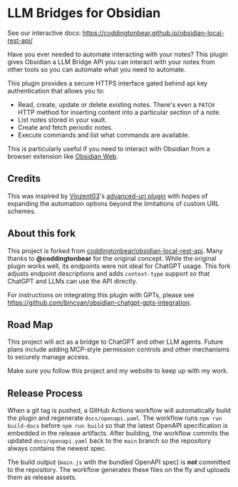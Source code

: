 # LLM Bridges for Obsidian

See our interactive docs: https://coddingtonbear.github.io/obsidian-local-rest-api/

Have you ever needed to automate interacting with your notes?  This plugin gives Obsidian a LLM Bridge API you can interact with your notes from other tools so you can automate what you need to automate.

This plugin provides a secure HTTPS interface gated behind api key authentication that allows you to:

- Read, create, update or delete existing notes.  There's even a `PATCH` HTTP method for inserting content into a particular section of a note.
- List notes stored in your vault.
- Create and fetch periodic notes.
- Execute commands and list what commands are available.

This is particularly useful if you need to interact with Obsidian from a browser extension like [Obsidian Web](https://chrome.google.com/webstore/detail/obsidian-web/edoacekkjanmingkbkgjndndibhkegad).

## Credits

This was inspired by [Vinzent03](https://github.com/Vinzent03)'s [advanced-uri plugin](https://github.com/Vinzent03/obsidian-advanced-uri) with hopes of expanding the automation options beyond the limitations of custom URL schemes.

## About this fork

This project is forked from [coddingtonbear/obsidian-local-rest-api](https://github.com/coddingtonbear/obsidian-local-rest-api). Many thanks to **@coddingtonbear** for the original concept. While the original plugin works well, its endpoints were not ideal for ChatGPT usage. This fork adjusts endpoint descriptions and adds `context-type` support so that ChatGPT and LLMs can use the API directly.

For instructions on integrating this plugin with GPTs, please see <https://github.com/bincyan/obsidian-chatgpt-gpts-integration>.

## Road Map

This project will act as a bridge to ChatGPT and other LLM agents. Future plans include adding MCP-style permission controls and other mechanisms to securely manage access.

Make sure you follow this project and my website to keep up with my work.

## Release Process

When a git tag is pushed, a GitHub Actions workflow will automatically build the
plugin and regenerate `docs/openapi.yaml`. The workflow runs `npm run build-docs`
before `npm run build` so that the latest OpenAPI specification is embedded in
the release artifacts. After building, the workflow commits the updated
`docs/openapi.yaml` back to the `main` branch so the repository always contains
the newest spec.

The build output (`main.js` with the bundled OpenAPI spec) is **not** committed
to the repository. The workflow generates these files on the fly and uploads
them as release assets.

